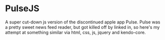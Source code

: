 # PulseJS

A super cut-down js version of the discontinued apple app Pulse. Pulse was a pretty sweet news feed reader, but got killed off by linked in, so here's my attempt at something similar via html, css, js, jquery and kendo-core.
